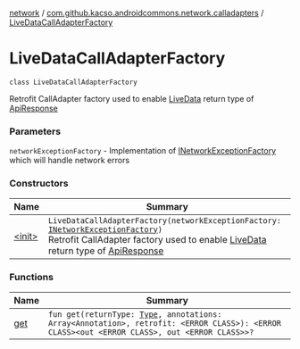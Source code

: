 [network](../../index.md) / [com.github.kacso.androidcommons.network.calladapters](../index.md) / [LiveDataCallAdapterFactory](.)

# LiveDataCallAdapterFactory

`class LiveDataCallAdapterFactory`

Retrofit CallAdapter factory used to enable [LiveData](#) return type of [ApiResponse](../../com.github.kacso.androidcommons.network.models/-api-response/index.md)

### Parameters

`networkExceptionFactory` - Implementation of [INetworkExceptionFactory](../../com.github.kacso.androidcommons.network.factories/-i-network-exception-factory/index.md) which will handle network errors

### Constructors

| Name | Summary |
|---|---|
| [&lt;init&gt;](-init-.md) | `LiveDataCallAdapterFactory(networkExceptionFactory: `[`INetworkExceptionFactory`](../../com.github.kacso.androidcommons.network.factories/-i-network-exception-factory/index.md)`)`<br>Retrofit CallAdapter factory used to enable [LiveData](#) return type of [ApiResponse](../../com.github.kacso.androidcommons.network.models/-api-response/index.md) |

### Functions

| Name | Summary |
|---|---|
| [get](get.md) | `fun get(returnType: `[`Type`](http://docs.oracle.com/javase/8/docs/api/java/lang/reflect/Type.html)`, annotations: Array<Annotation>, retrofit: <ERROR CLASS>): <ERROR CLASS><out <ERROR CLASS>, out <ERROR CLASS>>?` |
